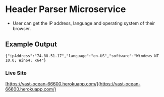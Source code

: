 # Header Parser Microservice

* User can get the IP address, language and operating system of their browser.


## Example Output

  ```
{"ipAddress":"74.88.51.17","language":"en-US","software":"Windows NT 10.0; Win64; x64"}
  ```
### Live Site
   [https://vast-ocean-66600.herokuapp.com/](https://vast-ocean-66600.herokuapp.com/)
 

